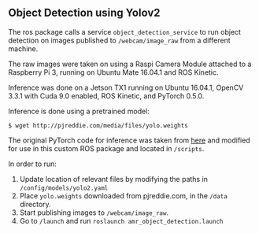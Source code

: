 Object Detection using Yolov2
---

The ros package calls a service `object_detection_service` to run object detection on
images published to `/webcam/image_raw` from a different machine.

The raw images were taken on using a Raspi Camera Module attached to a Raspberry
Pi 3, running on Ubuntu Mate 16.04.1 and ROS Kinetic. 

Inference was done on a Jetson TX1 running on Ubuntu 16.04.1, OpenCV 3.3.1 with
Cuda 9.0 enabled, ROS Kinetic, and PyTorch 0.5.0.

Inference is done using a pretrained model:
```
$ wget http://pjreddie.com/media/files/yolo.weights 
```
The original PyTorch code for inference was taken from
[here](https://github.com/marvis/pytorch-yolo2) and modified for use in this
custom ROS package and located in `/scripts`.

In order to run:
1. Update location of relevant files by modifying the paths in
`/config/models/yolo2.yaml`
1. Place `yolo.weights` downloaded from pjreddie.com, in the `/data` directory.
1. Start publishing images to `/webcam/image_raw`.
1. Go to `/launch` and run `roslaunch amr_object_detection.launch`

